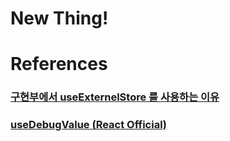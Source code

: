 

# New Thing!


# References
### [구현부에서 useExternelStore 를 사용하는 이유](https://velog.io/@jay/Concurrent-React)

### [useDebugValue (React Official)](https://react.dev/reference/react/useDebugValue)

